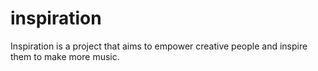 # inspiration
Inspiration is a project that aims to empower creative people and inspire them to make more music.
